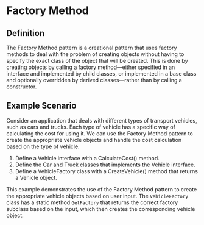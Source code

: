 # Factory Method

## Definition

The Factory Method pattern is a creational pattern that uses factory methods to deal with the problem of creating objects without having to specify the exact class of the object that will be created. This is done by creating objects by calling a factory method—either specified in an interface and implemented by child classes, or implemented in a base class and optionally overridden by derived classes—rather than by calling a constructor.

## Example Scenario

Consider an application that deals with different types of transport vehicles, such as cars and trucks. Each type of vehicle has a specific way of calculating the cost for using it. We can use the Factory Method pattern to create the appropriate vehicle objects and handle the cost calculation based on the type of vehicle.

1. Define a Vehicle interface with a CalculateCost() method.
2. Define the Car and Truck classes that implements the Vehicle interface.
3. Define a VehicleFactory class with a CreateVehicle() method that returns a Vehicle object.

This example demonstrates the use of the Factory Method pattern to create the appropriate vehicle objects based on user input. The `VehicleFactory` class has a static method `GetFactory` that returns the correct factory subclass based on the input, which then creates the corresponding vehicle object.
